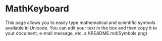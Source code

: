 # MathKeyboard
This page allows you to easily type mathematical and scientific symbols available in Unicode. You can edit your text in the box and then copy it to your document, e-mail message, etc.
a  !(README.md/Symbols.png)
